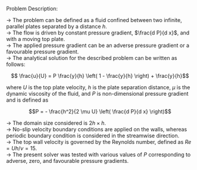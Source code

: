 Problem Description:

-> The problem can be defined as a fluid confined between two infinite, parallel plates separated by a distance $h$.  
-> The flow is driven by constant pressure gradient, $\frac{d P}{d x}$, and with a moving top plate.    
-> The applied pressure gradient can be an adverse pressure gradient or a favourable pressure gradient.  
-> The analytical solution for the described problem can be written as follows:  

$$ \frac{u}{U} = P \frac{y}{h} \left( 1 - \frac{y}{h} \right) + \frac{y}{h}$$

where $U$ is the top plate velocity, $h$ is the plate separation distance, $\mu$ is the dynamic viscosity of the fluid, and $P$ is non-dimensional pressure gradient and is defined as   

$$P = - \frac{h^2}{2 \mu U} \left( \frac{d P}{d x} \right)$$

-> The domain size considered is $2h \times h$.  
-> No-slip velocity boundary conditions are applied on the walls, whereas periodic boundary condition is considered in the streamwise direction.  
-> The top wall velocity is governed by the Reynolds number, defined as $Re = U h / \nu = 15$.  
-> The present solver was tested with various values of $P$ corresponding to adverse, zero, and favourable pressure gradients.
